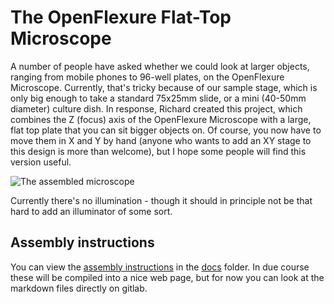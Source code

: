 # The OpenFlexure Flat-Top Microscope
A number of people have asked whether we could look at larger objects, ranging from mobile phones to 96-well plates, on the OpenFlexure Microscope.  Currently, that's tricky because of our sample stage, which is only big enough to take a standard 75x25mm slide, or a mini (40-50mm diameter) culture dish.  In response, Richard created this project, which combines the Z (focus) axis of the OpenFlexure Microscope with a large, flat top plate that you can sit bigger objects on.  Of course, you now have to move them in X and Y by hand (anyone who wants to add an XY stage to this design is more than welcome), but I hope some people will find this version useful.

![The assembled microscope](docs/images/assembled_oblique.jpg)


Currently there's no illumination - though it should in principle not be that hard to add an illuminator of some sort.

## Assembly instructions
You can view the [assembly instructions] in the [docs] folder.  In due course these will be compiled into a nice web page, but for now you can look at the markdown files directly on gitlab.

[assembly instructions]: docs/landing.md
[docs]: docs/